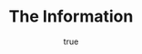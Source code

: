 ---
title: "The Information"
bookCover: "/assets/book-covers/the-information.jpg"
slug: "the-information"
bookAuthor: "James Gleick"
rating: 10
done: false
tags: []
detailedNotes: false
amazonLink: ""
author:
  name: Rico Trebeljahr
  picture: "/assets/blog/profile.jpeg"
---